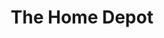 ---
title: "The Home Depot"
url: /cape-coral/the-home-depot-northeast-pine-island-road/
shop: doityourself
---